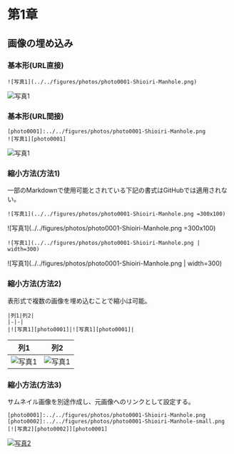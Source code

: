 # 第1章

## 画像の埋め込み
### 基本形(URL直接)
```
![写真1](../../figures/photos/photo0001-Shioiri-Manhole.png)
```
![写真1](../../figures/photos/photo0001-Shioiri-Manhole.png)

### 基本形(URL間接)
```
[photo0001]:../../figures/photos/photo0001-Shioiri-Manhole.png
![写真1][photo0001]
```
![写真1][photo0001]

### 縮小方法(方法1)
一部のMarkdownで使用可能とされている下記の書式はGitHubでは適用されない。
```
![写真1](../../figures/photos/photo0001-Shioiri-Manhole.png =300x100)
```

![写真1](../../figures/photos/photo0001-Shioiri-Manhole.png =300x100)

```
![写真1](../../figures/photos/photo0001-Shioiri-Manhole.png | width=300)
```
![写真1](../../figures/photos/photo0001-Shioiri-Manhole.png | width=300)

### 縮小方法(方法2)
表形式で複数の画像を埋め込むことで縮小は可能。
```
|列1|列2|
|-|-|
|![写真1][photo0001]|![写真1][photo0001]|
```
|列1|列2|
|-|-|
|![写真1][photo0001]|![写真1][photo0001]|

### 縮小方法(方法3)
サムネイル画像を別途作成し、元画像へのリンクとして設定する。

```
[photo0001]:../../figures/photos/photo0001-Shioiri-Manhole.png
[photo0002]:../../figures/photos/photo0001-Shioiri-Manhole-small.png
[![写真2][photo0002]][photo0001]
```
[![写真2][photo0002]][photo0001]

<!-- URLの参照先 -->
[photo0001]:../../figures/photos/photo0001-Shioiri-Manhole.png
[photo0002]:../../figures/photos/photo0001-Shioiri-Manhole-small.png
